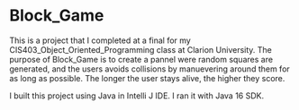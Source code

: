 # Block_Game
This is a project that I completed at a final for my CIS403_Object_Oriented_Programming class at Clarion University.
The purpose of Block_Game is to create a pannel were random squares are generated, and the users avoids collisions by manuevering around them for as long as possible. The longer the user stays alive, the higher they score.

I built this project using Java in Intelli J IDE. I ran it with Java 16 SDK. 
